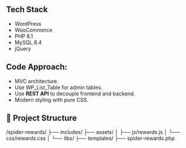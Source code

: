 
## Tech Stack
- WordPress
- WooCommerce
- PHP 8.1
- MySQL 8.4
- jQuery

## Code Approach:
- MVC architecture.
- Use WP_List_Table for admin tables.
- Use **REST API** to decouple frontend and backend.
- Modern styling with pure CSS.

## 📁 Project Structure
/spider-rewards/
├── includes/
├── assets/
│   ├── js/rewards.js
│   └── css/rewards.css
│   └── libs/
├── templates/
├── spider-rewards.php

